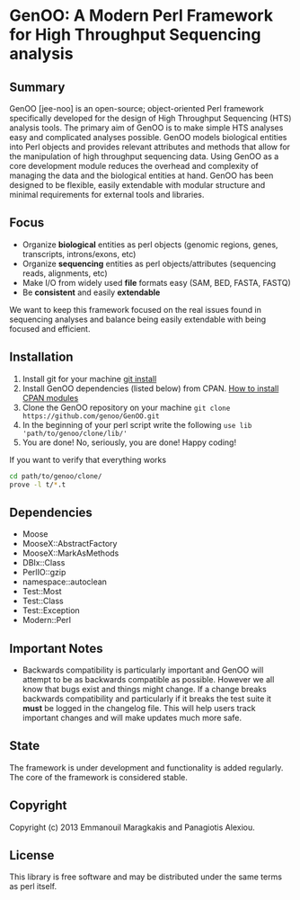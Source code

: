 GenOO: A Modern Perl Framework for High Throughput Sequencing analysis
==========================================================================

Summary
--------------
GenOO [jee-noo] is an open-source; object-oriented Perl framework specifically developed for the design of High Throughput Sequencing (HTS) analysis tools. The primary aim of GenOO is to make simple HTS analyses easy and complicated analyses possible. GenOO models biological entities into Perl objects and provides relevant attributes and methods that allow for the manipulation of high throughput sequencing data. Using GenOO as a core development module reduces the overhead and complexity of managing the data and the biological entities at hand. GenOO has been designed to be flexible, easily extendable with modular structure and minimal requirements for external tools and libraries. 

Focus
--------------
* Organize **biological** entities as perl objects (genomic regions, genes, transcripts, introns/exons, etc)
* Organize **sequencing** entities as perl objects/attributes (sequencing reads, alignments, etc)
* Make I/O from widely used **file** formats easy (SAM, BED, FASTA, FASTQ)
* Be **consistent** and easily **extendable**

We want to keep this framework focused on the real issues found in sequencing analyses and balance being easily extendable with being focused and efficient.

Installation
--------------
1.  Install git for your machine [git install](http://git-scm.com/downloads)
2.  Install GenOO dependencies (listed below) from CPAN. [How to install CPAN modules](http://www.cpan.org/modules/INSTALL.html)
3.  Clone the GenOO repository on your machine
    `git clone https://github.com/genoo/GenOO.git`
4.  In the beginning of your perl script write the following
    `use lib 'path/to/genoo/clone/lib/'`
5.  You are done! No, seriously, you are done! Happy coding!

If you want to verify that everything works
```bash
cd path/to/genoo/clone/
prove -l t/*.t
```

Dependencies
--------------
* Moose
* MooseX::AbstractFactory
* MooseX::MarkAsMethods
* DBIx::Class
* PerlIO::gzip
* namespace::autoclean
* Test::Most
* Test::Class
* Test::Exception
* Modern::Perl

Important Notes
--------------
* Backwards compatibility is particularly important and GenOO will attempt to be as backwards compatible as possible. However we all know that bugs exist and things might change. If a change breaks backwards compatibility and particularly if it breaks the test suite it **must** be logged in the changelog file. This will help users track important changes and will make updates much more safe.

State
--------------
The framework is under development and functionality is added regularly.
The core of the framework is considered stable.

Copyright
--------------
Copyright (c) 2013 Emmanouil Maragkakis and Panagiotis Alexiou.

License
--------------
This library is free software and may be distributed under the same terms as perl itself.
